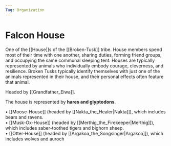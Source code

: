 ```yaml
---
Tag: Organization
---
```

# Falcon House
One of the [[House]]s of the [[Broken-Tusk]] tribe. House members spend most of their time with one another, sharing duties, forming friend groups, and occupying the same communal sleeping tent. Houses are typically represented by animals who individually embody courage, cleverness, and resilience. Broken Tusks typically identify themselves with just one of the animals represented in their house, and their personal effects often feature that animal.

Headed by [[Grandfather_Eiwa]].

The house is represented by **hares and glyptodons**.

• [[Moose-House]] (headed by [[Nakta_the_Healer|Nakta]]), which includes bears and ravens.  
• [[Musk-Ox-House]] (headed by [[Merthig_the_Firekeeper|Merthig]]), which includes saber-toothed tigers and bighorn sheep.  
• [[Otter-House]] (headed by [[Argakoa_the_Songsinger|Argakoa]]), which includes wolves and auroch